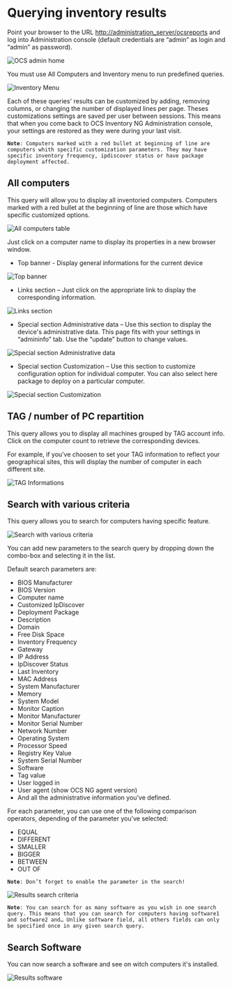 # Querying inventory results

Point your browser to the URL
[http://administration_server/ocsreports](http://administration_server/ocsreports)
and log into Administration console (default credentials are “admin” as login and “admin” as password).

![OCS admin home](../img/EN_querying_ir_1.png)

You must use All Computers and Inventory menu to run predefined queries.

![Inventory Menu](../img/EN_querying_ir_2.png)

Each of these queries' results can be customized by adding, removing columns, or changing
the number of displayed lines per page. Theses customizations settings are saved per
user between sessions. This means that when you come back to OCS Inventory NG Administration
console, your settings are restored as they were during your last visit.

**`Note`**`: Computers marked with a red bullet at beginning of line are computers whith
specific customization parameters. They may have specific inventory frequency,
ipdiscover status or have package deployment affected.`

## All computers

This query will allow you to display all inventoried computers. Computers marked with a red bullet at
the beginning of line are those which have specific customized options.

![All computers table](../img/EN_querying_ir_3.png)

Just click on a computer name to display its properties in a new browser window.

* Top banner - Display general informations for the current device

![Top banner](../img/EN_querying_ir_4.png)

* Links section – Just click on the appropriate link to display the corresponding information.

![Links section](../img/EN_querying_ir_5.png)

* Special section Administrative data – Use this section to display the device's administrative data.
This page fits with your settings in “admininfo” tab. Use the “update” button to change values.

![Special section Administrative data](../img/EN_querying_ir_6.png)

* Special section Customization – Use this section to customize configuration option for individual computer.
You can also select here package to deploy on a particular computer.

![Special section Customization](../img/EN_querying_ir_7.png)

## TAG / number of PC repartition

This query allows you to display all machines grouped by TAG account info. Click on the computer
count to retrieve the corresponding devices.

For example, if you’ve choosen to set your TAG information to reflect your geographical sites,
this will display the number of computer in each different site.

![TAG Informations](../img/EN_querying_ir_8.png)

## Search with various criteria

This query allows you to search for computers having specific feature.

![Search with various criteria](../img/EN_querying_ir_9.png)

You can add new parameters to the search query by dropping down the combo-box and selecting it in the list.

Default search parameters are:

* BIOS Manufacturer
* BIOS Version
* Computer name
* Customized IpDiscover
* Deployment Package
* Description
* Domain
* Free Disk Space
* Inventory Frequency
* Gateway
* IP Address
* IpDiscover Status
* Last Inventory
* MAC Address
* System Manufacturer
* Memory
* System Model
* Monitor Caption
* Monitor Manufacturer
* Monitor Serial Number
* Network Number
* Operating System
* Processor Speed
* Registry Key Value
* System Serial Number
* Software
* Tag value
* User logged in
* User agent (show OCS NG agent version)
* And all the administrative information you’ve defined.

For each parameter, you can use one of the following comparison operators, depending of the
parameter you’ve selected:

* EQUAL
* DIFFERENT
* SMALLER
* BIGGER
* BETWEEN
* OUT OF

**`Note`**`: Don’t forget to enable the parameter in the search!`

![Results search criteria](../img/EN_querying_ir_10.png)

**`Note`**`: You can search for as many software as you wish in one search query. This means that you
can search for computers having software1 and software2 and… Unlike software field, all others
fields can only be specified once in any given search query.`

## Search Software

You can now search a software and see on witch computers it's installed.

![Results software](../img/EN_querying_ir_11.png)